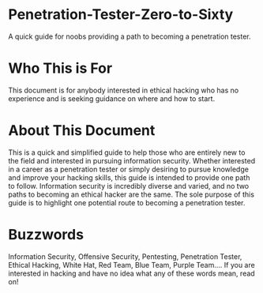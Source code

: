 # Penetration-Tester-Zero-to-Sixty
A quick guide for noobs providing a path to becoming a penetration tester. 

# Who This is For
This document is for anybody interested in ethical hacking who has no experience and is seeking guidance on where and how to start. 

# About This Document
This is a quick and simplified guide to help those who are entirely new to the field and interested in pursuing information security. Whether interested in a career as a penetration tester or simply desiring to pursue knowledge and improve your hacking skills, this guide is intended to provide one path to follow. Information security is incredibly diverse and varied, and no two paths to becoming an ethical hacker are the same. The sole purpose of this guide is to highlight one potential route to becoming a penetration tester. 

# Buzzwords
Information Security, Offensive Security, Pentesting, Penetration Tester, Ethical Hacking, White Hat, Red Team, Blue Team, Purple Team.... 
If you are interested in hacking and have no idea what any of these words mean, read on!
